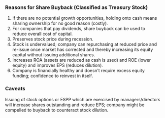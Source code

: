 ### Reasons for Share Buyback (Classified as Treasury Stock)

1. If there are no potential growth opportunities, holding onto cash means sharing ownership for no good reason (costly).
2. For companies that pay dividends, share buyback can be used to reduce overall cost of capital.
3. Preserves stock price during recession.
4. Stock is undervalued; company can repurchasing at reduced price and re-issue once market has corrected and thereby increasing its equity capital without issuing additional shares.
5. Increases ROA (assets are reduced as cash is used) and ROE (lower equity) and improves EPS (reduces dilution).
6. Company is financially healthy and doesn't require excess equity funding; confidence to reinvest in itself.

### Caveats

Issuing of stock options or ESPP which are exercised by managers/directors will increase shares outstanding and reduce EPS; company might be compelled to buyback to counteract stock dilution.
